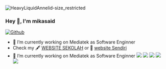 ![HeavyLiquidAnnelid-size_restricted](https://user-images.githubusercontent.com/58392246/174593850-898e890e-c8f8-4f38-89df-5b137c67121d.gif)
### Hey 👋, I'm mikasaid
[![Github](https://img.shields.io/github/followers/mikasaid?label=Follow&style=social)](https://github.com/mikasaid)
- 🔭 I’m currently working on Mediatek as Software Enginner
- Check my 🖋 [WEBSITE SEKOLAH](http://smpmuhammaddiyah5lubukpakam.mysch.id//) or 🌱 [website Sendiri](http://mikasaid.mysch.id//)
- 🔭 I’m currently working on Mediatek as Software Enginner 
![](https://github-profile-summary-cards.vercel.app/api/cards/profile-details?username=mikasaid&theme=github)
![](https://github-profile-summary-cards.vercel.app/api/cards/repos-per-language?username=mikasaid&theme=github)
![](https://github-profile-summary-cards.vercel.app/api/cards/most-commit-language?username=mikasaid&theme=github)
![](https://github-profile-summary-cards.vercel.app/api/cards/stats?username=mikasaid&theme=github)
![](https://github-profile-summary-cards.vercel.app/api/cards/productive-time?username=mikaaid&theme=github)
<!--
**appleboy/appleboy** is a ✨ _special_ ✨ repository because its `README.md` (this file) appears on your GitHub profile.
Here are some ideas to get you started:
- 🔭 I’m currently working on ...
- 🌱 I’m currently learning ...
- 👯 I’m looking to collaborate on ...
- 🤔 I’m looking for help with ...
- 💬 Ask me about ...
- 📫 How to reach me: ...
- 😄 Pronouns: ...
- ⚡ Fun fact: ...
-->
